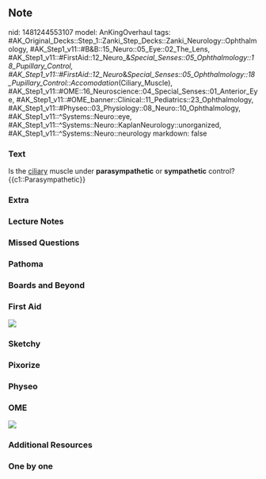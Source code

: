 ## Note
nid: 1481244553107
model: AnKingOverhaul
tags: #AK_Original_Decks::Step_1::Zanki_Step_Decks::Zanki_Neurology::Ophthalmology, #AK_Step1_v11::#B&B::15_Neuro::05_Eye::02_The_Lens, #AK_Step1_v11::#FirstAid::12_Neuro_&_Special_Senses::05_Ophthalmology::18_Pupillary_Control, #AK_Step1_v11::#FirstAid::12_Neuro_&_Special_Senses::05_Ophthalmology::18_Pupillary_Control::Accomodation_(Ciliary_Muscle), #AK_Step1_v11::#OME::16_Neuroscience::04_Special_Senses::01_Anterior_Eye, #AK_Step1_v11::#OME_banner::Clinical::11_Pediatrics::23_Ophthalmology, #AK_Step1_v11::#Physeo::03_Physiology::08_Neuro::10_Ophthalmology, #AK_Step1_v11::^Systems::Neuro::eye, #AK_Step1_v11::^Systems::Neuro::KaplanNeurology::unorganized, #AK_Step1_v11::^Systems::Neuro::neurology
markdown: false

### Text
<div>
  Is the <u>ciliary</u> muscle under <b>parasympathetic</b> or
  <b>sympathetic</b> control?
</div>
<div>
  {{c1::Parasympathetic}}
</div>

### Extra


### Lecture Notes


### Missed Questions


### Pathoma


### Boards and Beyond


### First Aid
<img src="tmpI2ysAI.png">

### Sketchy


### Pixorize


### Physeo


### OME
<div class="ome-widget">
  <a href=
  "https://onlinemeded.org/spa/pediatrics/ophthalmology/acquire?ref=anki">
  <img src="_OME_AnkiFlashcards_Lesson_2.png"></a>
</div>

### Additional Resources


### One by one


